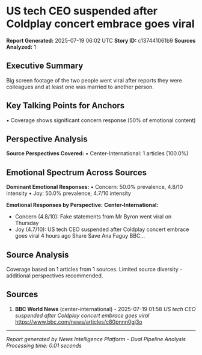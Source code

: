 # US tech CEO suspended after Coldplay concert embrace goes viral
**Report Generated:** 2025-07-19 06:02 UTC
**Story ID:** c137441061b9
**Sources Analyzed:** 1

## Executive Summary
Big screen footage of the two people went viral after reports they were colleagues and at least one was married to another person.

## Key Talking Points for Anchors
• Coverage shows significant concern response (50% of emotional content)

## Perspective Analysis
**Source Perspectives Covered:**
• Center-International: 1 articles (100.0%)

## Emotional Spectrum Across Sources
**Dominant Emotional Responses:**
• Concern: 50.0% prevalence, 4.8/10 intensity
• Joy: 50.0% prevalence, 4.7/10 intensity

**Emotional Responses by Perspective:**
**Center-International:**
  - Concern (4.8/10): Fake statements from Mr Byron went viral on Thursday
  - Joy (4.7/10): US tech CEO suspended after Coldplay concert embrace goes viral 4 hours ago Share Save Ana Faguy BBC...

## Source Analysis
Coverage based on 1 articles from 1 sources. Limited source diversity - additional perspectives recommended.

## Sources
1. **BBC World News** (center-international) - 2025-07-19 01:58
   *US tech CEO suspended after Coldplay concert embrace goes viral*
   https://www.bbc.com/news/articles/c80pnnn0gj3o

---
*Report generated by News Intelligence Platform - Dual Pipeline Analysis*
*Processing time: 0.01 seconds*